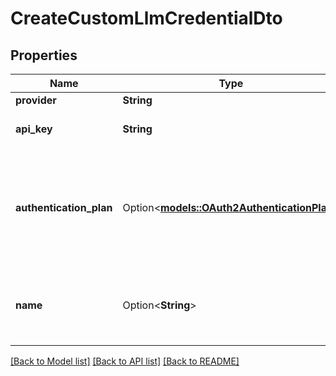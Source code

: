 # CreateCustomLlmCredentialDto

## Properties

Name | Type | Description | Notes
------------ | ------------- | ------------- | -------------
**provider** | **String** |  | 
**api_key** | **String** | This is not returned in the API. | 
**authentication_plan** | Option<[**models::OAuth2AuthenticationPlan**](OAuth2AuthenticationPlan.md)> | This is the authentication plan. Currently supports OAuth2 RFC 6749. To use Bearer authentication, use apiKey | [optional]
**name** | Option<**String**> | This is the name of credential. This is just for your reference. | [optional]

[[Back to Model list]](../README.md#documentation-for-models) [[Back to API list]](../README.md#documentation-for-api-endpoints) [[Back to README]](../README.md)


